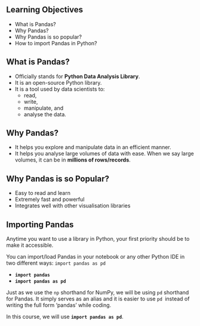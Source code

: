 ## Learning Objectives

* What is Pandas?
* Why Pandas?
* Why Pandas is so popular?
* How to import Pandas in Python?

## What is Pandas?

* Officially stands for **Python Data Analysis Library**.
* It is an open-source Python library.
* It is a tool used by data scientists to:
  * read,
  * write,
  * manipulate, and
  * analyse the data.

## Why Pandas?

* It helps you explore and manipulate data in an efficient manner.
* It helps you analyse large volumes of data with ease. When we say large volumes, it can be in **millions of rows/records**.

## Why Pandas is so Popular?

* Easy to read and learn
* Extremely fast and powerful
* Integrates well with other visualisation libraries

## Importing Pandas

Anytime you want to use a library in Python, your first priority should be to make it accessible.

You can import/load Pandas in your notebook or any other Python IDE in two different ways:
`import pandas as pd`
* **`import pandas`**
* **`import pandas as pd`**

Just as we use the `np` shorthand for NumPy, we will be using `pd` shorthand for Pandas. It simply serves as an alias and it is easier to use `pd `instead of writing the full form ‘pandas’ while coding.

In this course, we will use **`import pandas as pd`**.